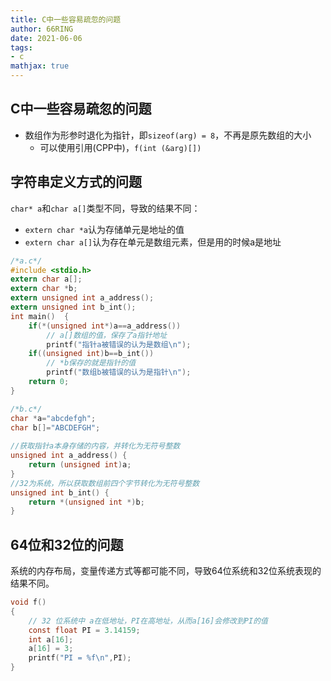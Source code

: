 ```yaml
---
title: C中一些容易疏忽的问题
author: 66RING
date: 2021-06-06
tags: 
- c
mathjax: true
---
```


## C中一些容易疏忽的问题

- 数组作为形参时退化为指针，即`sizeof(arg) = 8`，不再是原先数组的大小
	* 可以使用引用(CPP中)，`f(int (&arg)[])`


## 字符串定义方式的问题

`char* a`和`char a[]`类型不同，导致的结果不同：

- `extern char *a`认为存储单元是地址的值
- `extern char a[]`认为存在单元是数组元素，但是用的时候a是地址

```c
/*a.c*/
#include <stdio.h>
extern char a[];
extern char *b;
extern unsigned int a_address();
extern unsigned int b_int();
int main()  {  
    if(*(unsigned int*)a==a_address())  
		// a[]数组的值，保存了a指针地址
		printf("指针a被错误的认为是数组\n");  
    if((unsigned int)b==b_int())  
		// *b保存的就是指针的值
        printf("数组b被错误的认为是指针\n");  
    return 0;  
}  

/*b.c*/
char *a="abcdefgh";  
char b[]="ABCDEFGH";  
				      
//获取指针a本身存储的内容，并转化为无符号整数  
unsigned int a_address() {
	return (unsigned int)a;  
}  
//32为系统，所以获取数组前四个字节转化为无符号整数  
unsigned int b_int() { 
	return *(unsigned int *)b;  
}
```


## 64位和32位的问题

系统的内存布局，变量传递方式等都可能不同，导致64位系统和32位系统表现的结果不同。

```c
void f()
{
	// 32 位系统中 a在低地址，PI在高地址，从而a[16]会修改到PI的值
	const float PI = 3.14159;	
	int a[16];	
	a[16] = 3;
	printf("PI = %f\n",PI);
}
```

